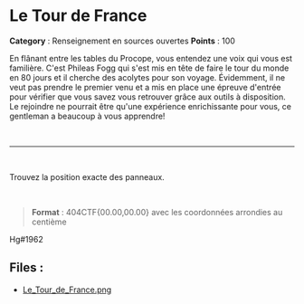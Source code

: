 # Le Tour de France

**Category** : Renseignement en sources ouvertes
**Points** : 100

En flânant entre les tables du Procope, vous entendez une voix qui vous est familière. C'est Phileas Fogg qui s'est mis en tête de faire le tour du monde en 80 jours et il cherche des acolytes pour son voyage. Évidemment, il ne veut pas prendre le premier venu et a mis en place une épreuve d'entrée pour vérifier que vous savez vous retrouver grâce aux outils à disposition. Le rejoindre ne pourrait être qu'une expérience enrichissante pour vous, ce gentleman a beaucoup à vous apprendre!

<p class="space">&nbsp;</p>

***
<p class="space">&nbsp;</p>

Trouvez la position exacte des panneaux.

<p class="space">&nbsp;</p>

> **Format** : 404CTF{00.00,00.00}
> avec les coordonnées arrondies au centième

<div class="author">Hg#1962</div>

## Files : 
 - [Le_Tour_de_France.png](./Le_Tour_de_France.png)


